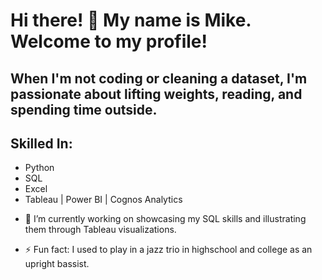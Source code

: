 # Hi there! 👋 My name is Mike. Welcome to my profile!

## When I'm not coding or cleaning a dataset, I'm passionate about lifting weights, reading, and spending time outside.

## Skilled In:
* Python
* SQL
* Excel
* Tableau | Power BI | Cognos Analytics

- 🔭 I’m currently working on showcasing my SQL skills and illustrating them through Tableau visualizations.

- ⚡ Fun fact: I used to play in a jazz trio in highschool and college as an upright bassist.
